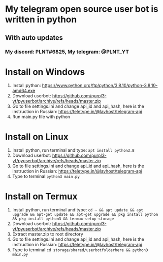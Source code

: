# My telegram open source user bot is written in python
## With auto updates
### My discord: PLNT#6825, My telegram: @PLNT_YT
# Install on Windows
1) Install python: https://www.python.org/ftp/python/3.8.10/python-3.8.10-amd64.exe
2) Download userbot: https://github.com/purpl3-yt/pyuserbot/archive/refs/heads/master.zip
3) Go to file settings.ini and change api_id and api_hash, here is the instruction in Russian: https://teletype.in/@lavhost/telegram-api
5) Run main.py file with python
# Install on Linux
1) Install python, run terminal and type: ```apt install python3.8```
2) Download userbot: https://github.com/purpl3-yt/pyuserbot/archive/refs/heads/master.zip
3) Go to file settings.ini and change api_id and api_hash, here is the instruction in Russian: https://teletype.in/@lavhost/telegram-api
4) Type to terminal ```python3 main.py```
# Install on Termux
1) Install python, run terminal and type: ```cd ~ && apt update && apt upgrade && apt-get update && apt-get upgrade && pkg install python && pkg install python3 && termux-setup-storage```
2) Download userbot: https://github.com/purpl3-yt/pyuserbot/archive/refs/heads/master.zip
3) Extract master.zip to root directory
4) Go to file settings.ini and change api_id and api_hash, here is the instruction in Russian: https://teletype.in/@lavhost/telegram-api
5) Type to terminal ```cd storage/shared/userbotfolderhere && python3 main.py```
